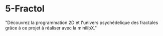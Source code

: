 # 5-Fractol
"Découvrez la programmation 2D et l'univers psychédelique des fractales grâce à ce projet à réaliser avec la minilibX."
